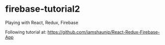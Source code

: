 # firebase-tutorial2
Playing with React, Redux, Firebase

Following tutorial at: https://github.com/iamshaunjp/React-Redux-Firebase-App
